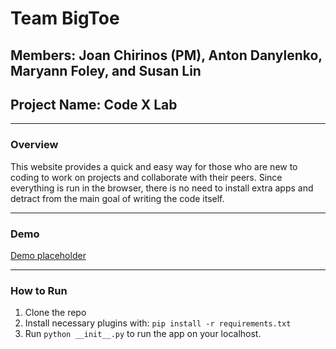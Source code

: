 # Team BigToe
## Members: Joan Chirinos (PM), Anton Danylenko, Maryann Foley, and Susan Lin
## Project Name: Code X Lab
---
### Overview
This website provides a quick and easy way for those who are new to coding to work on projects and collaborate with their peers. Since everything is run in the browser, there is no need to install extra apps and detract from the main goal of writing the code itself.

---
### Demo
[Demo placeholder](https://youtu.be/dQw4w9WgXcQ)

---
### How to Run
1. Clone the repo
2. Install necessary plugins with: `pip install -r requirements.txt`
3. Run `python __init__.py` to run the app on your localhost.
